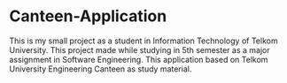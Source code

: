 # Canteen-Application

This is my small project as a student in Information Technology of Telkom University. This project made while studying in 5th semester as a major assignment in Software Engineering.  This application based on Telkom University Engineering Canteen as study material.
